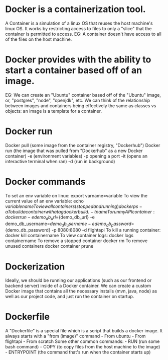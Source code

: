 # Docker is a containerization tool.
A Container is a simulation of a linux OS that reuses the host machine's linux OS.
It works by restricting access to files to only a "slice" that the container is
permitted to access. EG: A container doesn't have access to all of the files on the
host machine.
# Docker provides with the ability to start a container based off of an image.
EG: We can create an "Ubuntu" container based off of the "Ubuntu" image,
or, "postgres", "node", "openjdk", etc.
We can think of the relationship between images and containers being effectively
the same as classes vs objects: an image is a template for a container.
# Docker run
Docker pull (some image from the container registry, "Dockerhub")
Docker run (the image that was pulled from "Dockerhub" as a new Docker container)
-e (environment variables)
-p opening a port
-it (opens an interactive terminal when ran)
-d (run in background)
# Docker commands
To set an env variable on linux:
export varname=variable
To view the current value of an env variable:
echo ${variablename}
To view all containers (stopped and running)
docker ps -a
To build a container with a tag
docker build . -t name
To run my API container:
docker run -e demo_db_url=${demo_db_url} -e demo_db_username=${demo_db_username} -e demo_db_password=${demo_db_password} -p 8080:8080 -d flightapi
To kill a running container:
docker kill containername
To view container logs:
docker logs containername
To remove a stopped container
docker rm
To remove unused containers
docker container prune
# Dockerization
Ideally, we should be running our applications (such as our frontend or backend server)
inside of a Docker container. We can create a custom Docker image that contains all the
necessary installs (mvn, java, node) as well as our project code, and just run the container on startup.
# Dockerfile
A "Dockerfile" is a special file which is a script that builds a docker image.
It always starts with a "from (image)" command
    - From ubuntu
    - From flightapi
    - From scratch
Some other common commands:
    - RUN (run some bash command)
    - COPY (to copy files from the host machine to the image)
    - ENTRYPOINT (the command that's run when the container starts up)
